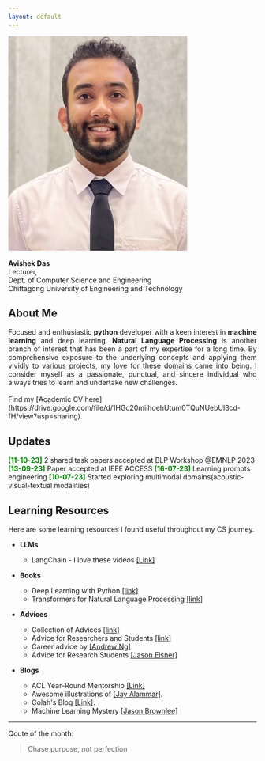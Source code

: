 ```yaml
---
layout: default
---
```




<img class="profile-picture" src="images/avishek.jpg">

<b>Avishek Das</b><br>
Lecturer,<br>
Dept. of Computer Science and Engineering<br>
Chittagong University of Engineering and Technology

## About Me
<div style="text-align: justify">
Focused and enthusiastic <b>python</b> developer with a keen interest in <b>machine learning</b> and deep learning. <b>Natural Language Processing</b> is another branch of interest that has been a part of my expertise for a long time. By comprehensive exposure to the underlying concepts and applying them vividly to various projects, my love for these domains came into being. I consider myself as a passionate, punctual, and sincere individual who always tries to learn and undertake new challenges.
</div><br>
Find my [Academic CV here](https://drive.google.com/file/d/1HGc20miihoehUtum0TQuNUebUl3cd-fH/view?usp=sharing).

## Updates
<span style="color:green;"> **[11-10-23]** </span> 2 shared task papers accepted at BLP Workshop @EMNLP 2023
<span style="color:green;"> **[13-09-23]** </span> Paper accepted at IEEE ACCESS 
<span style="color:green;"> **[16-07-23]** </span> Learning prompts engineering
<span style="color:green;"> **[10-07-23]** </span> Started exploring multimodal domains(acoustic-visual-textual modalities)

## Learning Resources

Here are some learning resources I found useful throughout my CS journey.

* **LLMs**
  * LangChain - I love these videos [[Link]](https://www.youtube.com/playlist?list=PLqZXAkvF1bPNQER9mLmDbntNfSpzdDIU5)

* **Books**
  * Deep Learning with Python [[link]](https://www.manning.com/books/deep-learning-with-python)
  * Transformers for Natural Language Processing [[link]](https://www.packtpub.com/product/transformers-for-natural-language-processing-second-edition/9781803247335)


* **Advices**
   * Collection of Advices [[link]](http://taoxie.cs.illinois.edu/advice.htm)
   * Advice for Researchers and Students [[link]](https://homes.cs.washington.edu/~mernst/advice/#all-students)
   * Career advice by [[Andrew Ng]](https://www.youtube.com/watch?v=733m6qBH-jI&t=655s&ab_channel=stanfordonline)
   * Advice for Research Students [[Jason Eisner]](https://www.cs.jhu.edu/~jason/advice/)

* **Blogs**
   * ACL Year-Round Mentorship [[Link]](https://mentorship.aclweb.org/Home.html)   
   * Awesome illustrations of [[Jay Alammar]](http://jalammar.github.io/).
   * Colah's Blog [[Link]](http://colah.github.io/).
   * Machine Learning Mystery [[Jason Brownlee]](https://machinelearningmastery.com/category/natural-language-processing/)


---

Qoute of the month:

> Chase purpose, not perfection

<p hidden><script hidden type='text/javascript' id='clustrmaps' src='//cdn.clustrmaps.com/map_v2.js?cl=ffffff&w=1&t=tt&d=MeVH9Qx00KxvJNXkBmzujoN28cclz-9WuZm0HnFUH_0'></script></p>
